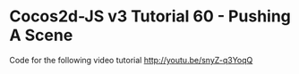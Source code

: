 Cocos2d-JS v3 Tutorial 60 - Pushing A Scene
===========================================

Code for the following video tutorial http://youtu.be/snyZ-q3YoqQ

